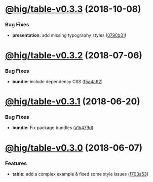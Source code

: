 # [@hig/table-v0.3.3](https://github.com/Autodesk/hig/compare/@hig/table@0.3.2...@hig/table@0.3.3) (2018-10-08)


### Bug Fixes

* **presentation:** add missing typography styles ([0790b31](https://github.com/Autodesk/hig/commit/0790b31))

<a name="@hig/table-v0.3.2"></a>
# [@hig/table-v0.3.2](https://github.com/Autodesk/hig/compare/@hig/table@0.3.1...@hig/table@0.3.2) (2018-07-06)


### Bug Fixes

* **bundle:** include dependency CSS ([f5a4a62](https://github.com/Autodesk/hig/commit/f5a4a62))

<a name="@hig/table-v0.3.1"></a>
# [@hig/table-v0.3.1](https://github.com/Autodesk/hig/compare/@hig/table@0.3.0...@hig/table@0.3.1) (2018-06-20)


### Bug Fixes

* **bundle:** Fix package bundles ([a1b479d](https://github.com/Autodesk/hig/commit/a1b479d))

<a name="@hig/table-v0.3.0"></a>
# [@hig/table-v0.3.0](https://github.com/Autodesk/hig/compare/@hig/table@0.2.1...@hig/table@0.3.0) (2018-06-07)


### Features

* **table:** add a complex example & fixed some style issues ([f703a53](https://github.com/Autodesk/hig/commit/f703a53))
